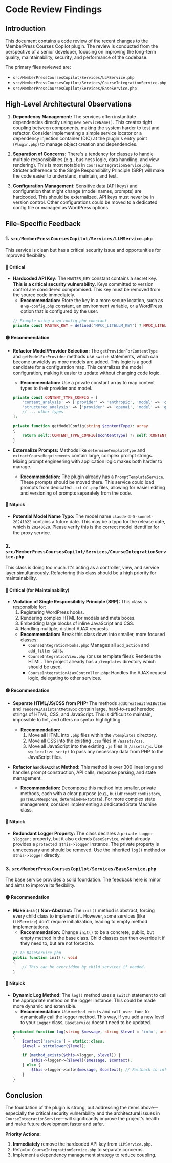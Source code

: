 # Code Review Findings

## Introduction

This document contains a code review of the recent changes to the MemberPress Courses Copilot plugin. The review is conducted from the perspective of a senior developer, focusing on improving the long-term quality, maintainability, security, and performance of the codebase.

The primary files reviewed are:
- `src/MemberPressCoursesCopilot/Services/LLMService.php`
- `src/MemberPressCoursesCopilot/Services/CourseIntegrationService.php`
- `src/MemberPressCoursesCopilot/Services/BaseService.php`

## High-Level Architectural Observations

1.  **Dependency Management:** The services often instantiate dependencies directly using `new ServiceName()`. This creates tight coupling between components, making the system harder to test and refactor. Consider implementing a simple service locator or a dependency injection container (DIC) at the plugin's entry point (`Plugin.php`) to manage object creation and dependencies.

2.  **Separation of Concerns:** There's a tendency for classes to handle multiple responsibilities (e.g., business logic, data handling, and view rendering). This is most notable in `CourseIntegrationService.php`. Stricter adherence to the Single Responsibility Principle (SRP) will make the code easier to understand, maintain, and test.

3.  **Configuration Management:** Sensitive data (API keys) and configuration that might change (model names, prompts) are hardcoded. This should be externalized. API keys must never be in version control. Other configurations could be moved to a dedicated config file or managed as WordPress options.

## File-Specific Feedback

### 1. `src/MemberPressCoursesCopilot/Services/LLMService.php`

This service is clean but has a critical security issue and opportunities for improved flexibility.

#### 🔴 Critical

-   **Hardcoded API Key:** The `MASTER_KEY` constant contains a secret key. **This is a critical security vulnerability.** Keys committed to version control are considered compromised. This key must be removed from the source code immediately.
    -   **Recommendation:** Store the key in a more secure location, such as a `wp-config.php` constant, an environment variable, or a WordPress option that is configured by the user.
    ```php
    // Example using a wp-config.php constant
    private const MASTER_KEY = defined('MPCC_LITELLM_KEY') ? MPCC_LITELLM_KEY : '';
    ```

#### 🟡 Recommendation

-   **Refactor Model/Provider Selection:** The `getProviderForContentType` and `getModelForProvider` methods use `switch` statements, which can become unwieldy as more models are added. This logic is a good candidate for a configuration map. This centralizes the model configuration, making it easier to update without changing code logic.
    -   **Recommendation:** Use a private constant array to map content types to their provider and model.
    ```php
    private const CONTENT_TYPE_CONFIG = [
        'content_analysis' => ['provider' => 'anthropic', 'model' => 'claude-3-5-sonnet-20240620'],
        'structured_analysis' => ['provider' => 'openai', 'model' => 'gpt-4'],
        // ... other types
    ];

    private function getModelConfig(string $contentType): array
    {
        return self::CONTENT_TYPE_CONFIG[$contentType] ?? self::CONTENT_TYPE_CONFIG['default'];
    }
    ```

-   **Externalize Prompts:** Methods like `determineTemplateType` and `extractCourseRequirements` contain large, complex prompt strings. Mixing prompt engineering with application logic makes both harder to manage.
    -   **Recommendation:** The plugin already has a `PromptTemplateService`. These prompts should be moved there. This service could load prompts from dedicated `.txt` or `.php` files, allowing for easier editing and versioning of prompts separately from the code.

#### 🔵 Nitpick

-   **Potential Model Name Typo:** The model name `claude-3-5-sonnet-20241022` contains a future date. This may be a typo for the release date, which is `20240620`. Please verify this is the correct model identifier for the proxy service.

### 2. `src/MemberPressCoursesCopilot/Services/CourseIntegrationService.php`

This class is doing too much. It's acting as a controller, view, and service layer simultaneously. Refactoring this class should be a high priority for maintainability.

#### 🔴 Critical (for Maintainability)

-   **Violation of Single Responsibility Principle (SRP):** This class is responsible for:
    1.  Registering WordPress hooks.
    2.  Rendering complex HTML for modals and meta boxes.
    3.  Embedding large blocks of inline JavaScript and CSS.
    4.  Handling multiple, distinct AJAX requests.
    -   **Recommendation:** Break this class down into smaller, more focused classes:
        -   `CourseIntegrationHooks.php`: Manages all `add_action` and `add_filter` calls.
        -   `CourseIntegrationView.php` (or use template files): Renders the HTML. The project already has a `/templates` directory which should be used.
        -   `CourseIntegrationAjaxController.php`: Handles the AJAX request logic, delegating to other services.

#### 🟡 Recommendation

-   **Separate HTML/JS/CSS from PHP:** The methods `addCreateWithAIButton` and `renderAIAssistantMetaBox` contain large, hard-to-read heredoc strings of HTML, CSS, and JavaScript. This is difficult to maintain, impossible to lint, and offers no syntax highlighting.
    -   **Recommendation:**
        1.  Move all HTML into `.php` files within the `/templates` directory.
        2.  Move all CSS into the existing `.css` files in `/assets/css`.
        3.  Move all JavaScript into the existing `.js` files in `/assets/js`. Use `wp_localize_script` to pass any necessary data from PHP to the JavaScript files.

-   **Refactor `handleAIChat` Method:** This method is over 300 lines long and handles prompt construction, API calls, response parsing, and state management.
    -   **Recommendation:** Decompose this method into smaller, private methods, each with a clear purpose (e.g., `buildPromptFromHistory`, `parseLLMResponse`, `determineNextState`). For more complex state management, consider implementing a dedicated State Machine class.

#### 🔵 Nitpick

-   **Redundant Logger Property:** The class declares a `private Logger $logger;` property, but it also extends `BaseService`, which already provides a `protected $this->logger` instance. The private property is unnecessary and should be removed. Use the inherited `log()` method or `$this->logger` directly.

### 3. `src/MemberPressCoursesCopilot/Services/BaseService.php`

The base service provides a solid foundation. The feedback here is minor and aims to improve its flexibility.

#### 🟡 Recommendation

-   **Make `init()` Non-Abstract:** The `init()` method is abstract, forcing every child class to implement it. However, some services (like `LLMService`) don't require initialization, leading to empty method implementations.
    -   **Recommendation:** Change `init()` to be a concrete, public, but empty method in the base class. Child classes can then override it if they need to, but are not forced to.
    ```php
    // In BaseService.php
    public function init(): void
    {
        // This can be overridden by child services if needed.
    }
    ```

#### 🔵 Nitpick

-   **Dynamic Log Method:** The `log()` method uses a `switch` statement to call the appropriate method on the logger instance. This could be made more dynamic and extensible.
    -   **Recommendation:** Use `method_exists` and `call_user_func` to dynamically call the logger method. This way, if you add a new level to your `Logger` class, `BaseService` doesn't need to be updated.
    ```php
    protected function log(string $message, string $level = 'info', array $context = []): void
    {
        $context['service'] = static::class;
        $level = strtolower($level);

        if (method_exists($this->logger, $level)) {
            $this->logger->{$level}($message, $context);
        } else {
            $this->logger->info($message, $context); // Fallback to info
        }
    }
    ```

## Conclusion

The foundation of the plugin is strong, but addressing the items above—especially the critical security vulnerability and the architectural issues in `CourseIntegrationService`—will significantly improve the project's health and make future development faster and safer.

**Priority Actions:**
1.  **Immediately** remove the hardcoded API key from `LLMService.php`.
2.  Refactor `CourseIntegrationService.php` to separate concerns.
3.  Implement a dependency management strategy to reduce coupling.